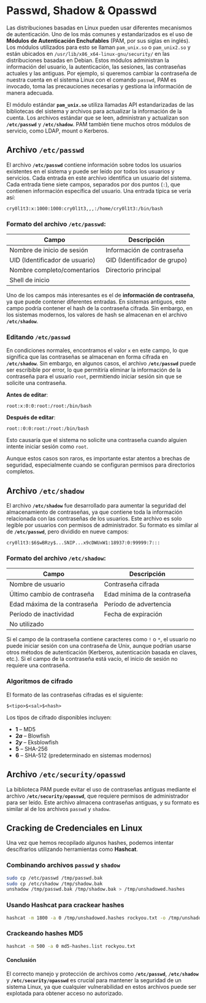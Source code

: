 # Passwd, Shadow & Opasswd

Las distribuciones basadas en Linux pueden usar diferentes mecanismos de autenticación. Uno de los más comunes y estandarizados es el uso de **Módulos de Autenticación Enchufables** (PAM, por sus siglas en inglés). Los módulos utilizados para esto se llaman `pam_unix.so` o `pam_unix2.so` y están ubicados en `/usr/lib/x86_x64-linux-gnu/security/` en las distribuciones basadas en Debian. Estos módulos administran la información del usuario, la autenticación, las sesiones, las contraseñas actuales y las antiguas. Por ejemplo, si queremos cambiar la contraseña de nuestra cuenta en el sistema Linux con el comando `passwd`, PAM es invocado, toma las precauciones necesarias y gestiona la información de manera adecuada.

El módulo estándar **`pam_unix.so`** utiliza llamadas API estandarizadas de las bibliotecas del sistema y archivos para actualizar la información de la cuenta. Los archivos estándar que se leen, administran y actualizan son **`/etc/passwd`** y **`/etc/shadow`**. PAM también tiene muchos otros módulos de servicio, como LDAP, mount o Kerberos.

## Archivo `/etc/passwd`

El archivo **`/etc/passwd`** contiene información sobre todos los usuarios existentes en el sistema y puede ser leído por todos los usuarios y servicios. Cada entrada en este archivo identifica un usuario del sistema. Cada entrada tiene siete campos, separados por dos puntos (`:`), que contienen información específica del usuario. Una entrada típica se vería así:

```plaintext
cry0l1t3:x:1000:1000:cry0l1t3,,,:/home/cry0l1t3:/bin/bash
```

### **Formato del archivo `/etc/passwd`**:

| Campo                          | Descripción                  |
| ------------------------------ | ---------------------------- |
| Nombre de inicio de sesión     | Información de contraseña    |
| UID (Identificador de usuario) | GID (Identificador de grupo) |
| Nombre completo/comentarios    | Directorio principal         |
| Shell de inicio                |                              |

Uno de los campos más interesantes es el de **información de contraseña**, ya que puede contener diferentes entradas. En sistemas antiguos, este campo podría contener el hash de la contraseña cifrada. Sin embargo, en los sistemas modernos, los valores de hash se almacenan en el archivo **`/etc/shadow`**.

### **Editando `/etc/passwd`**

En condiciones normales, encontramos el valor `x` en este campo, lo que significa que las contraseñas se almacenan en forma cifrada en **`/etc/shadow`**. Sin embargo, en algunos casos, el archivo **`/etc/passwd`** puede ser escribible por error, lo que permitiría eliminar la información de la contraseña para el usuario `root`, permitiendo iniciar sesión sin que se solicite una contraseña.

**Antes de editar**:

```plaintext
root:x:0:0:root:/root:/bin/bash
```

**Después de editar**:

```plaintext
root::0:0:root:/root:/bin/bash
```

Esto causaría que el sistema no solicite una contraseña cuando alguien intente iniciar sesión como `root`.

Aunque estos casos son raros, es importante estar atentos a brechas de seguridad, especialmente cuando se configuran permisos para directorios completos.

## Archivo `/etc/shadow`

El archivo **`/etc/shadow`** fue desarrollado para aumentar la seguridad del almacenamiento de contraseñas, ya que contiene toda la información relacionada con las contraseñas de los usuarios. Este archivo es solo legible por usuarios con permisos de administrador. Su formato es similar al de **`/etc/passwd`**, pero dividido en nueve campos:

```plaintext
cry0l1t3:$6$wBRzy$...SNIP...x9cDWUxW1:18937:0:99999:7:::
```

### **Formato del archivo `/etc/shadow`**:

| Campo                        | Descripción                  |
| ---------------------------- | ---------------------------- |
| Nombre de usuario            | Contraseña cifrada           |
| Último cambio de contraseña  | Edad mínima de la contraseña |
| Edad máxima de la contraseña | Período de advertencia       |
| Período de inactividad       | Fecha de expiración          |
| No utilizado                 |                              |

Si el campo de la contraseña contiene caracteres como `!` o `*`, el usuario no puede iniciar sesión con una contraseña de Unix, aunque podrían usarse otros métodos de autenticación (Kerberos, autenticación basada en claves, etc.). Si el campo de la contraseña está vacío, el inicio de sesión no requiere una contraseña.

### **Algoritmos de cifrado**

El formato de las contraseñas cifradas es el siguiente:

```plaintext
$<tipo>$<sal>$<hash>
```

Los tipos de cifrado disponibles incluyen:

* **$1$** – MD5
* **$2a$** – Blowfish
* **$2y$** – Eksblowfish
* **$5$** – SHA-256
* **$6$** – SHA-512 (predeterminado en sistemas modernos)

## Archivo `/etc/security/opasswd`

La biblioteca PAM puede evitar el uso de contraseñas antiguas mediante el archivo **`/etc/security/opasswd`**, que requiere permisos de administrador para ser leído. Este archivo almacena contraseñas antiguas, y su formato es similar al de los archivos `passwd` y `shadow`.

## Cracking de Credenciales en Linux

Una vez que hemos recopilado algunos hashes, podemos intentar descifrarlos utilizando herramientas como **Hashcat**.

### **Combinando archivos `passwd` y `shadow`**

```bash
sudo cp /etc/passwd /tmp/passwd.bak
sudo cp /etc/shadow /tmp/shadow.bak
unshadow /tmp/passwd.bak /tmp/shadow.bak > /tmp/unshadowed.hashes
```

### **Usando Hashcat para crackear hashes**

```bash
hashcat -m 1800 -a 0 /tmp/unshadowed.hashes rockyou.txt -o /tmp/unshadowed.cracked
```

### **Crackeando hashes MD5**

```bash
hashcat -m 500 -a 0 md5-hashes.list rockyou.txt
```

#### Conclusión

El correcto manejo y protección de archivos como **`/etc/passwd`**, **`/etc/shadow`** y **`/etc/security/opasswd`** es crucial para mantener la seguridad de un sistema Linux, ya que cualquier vulnerabilidad en estos archivos puede ser explotada para obtener acceso no autorizado.
